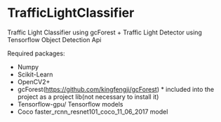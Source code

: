 # TrafficLightClassifier
Traffic Light Classifier using gcForest + Traffic Light Detector using Tensorflow Object Detection Api

Required packages:
 - Numpy
 - Scikit-Learn
 - OpenCV2+
 - gcForest(https://github.com/kingfengji/gcForest) * included into the project as a project lib(not necessary to install it)
 - Tensorflow-gpu/ Tensorflow models
 - Coco faster_rcnn_resnet101_coco_11_06_2017 model


